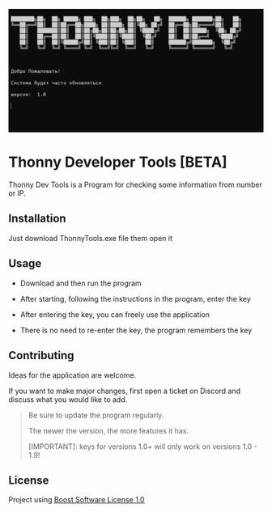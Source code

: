 ![Screen](/image.png)

# Thonny Developer Tools [BETA]

Thonny Dev Tools is a Program for checking some information from number or IP.


## Installation

Just download ThonnyTools.exe file them open it


## Usage

* Download and then run the program

* After starting, following the instructions in the program, enter the key

* After entering the key, you can freely use the application

* There is no need to re-enter the key, the program remembers the key


## Contributing

Ideas for the application are welcome.

If you want to make major changes, first open a ticket on Discord and discuss what you would like to add.

> Be sure to update the program regularly.
>
> The newer the version, the more features it has.
>
> [IMPORTANT]: keys for versions 1.0+ will only work on versions 1.0 - 1.9!

## License

Project using [Boost Software License 1.0
](https://choosealicense.com/licenses/bsl-1.0/)
